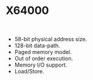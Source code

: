 # X64000

<br>

- 58-bit physical address size.
- 128-bit data-path.
- Paged memory model.
- Out of order execution.
- Memory I/O support.
- Load/Store.

